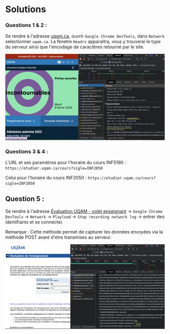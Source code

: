 # Solutions

### Questions 1 & 2 :

 Se rendre à l'adresse [uqam.ca](http://www.uqam.ca/), ouvrir `Google Chrome DevTools`, dans `Network` selectionner `uqam.ca`. La fenetre `Headrs` apparaitra, vous y trouverai le type du serveur ainsi que l'encodage de caractères retourné par le site.

 ![](./img/exos1&2.png)

### Questions 3 & 4 :


 L'URL et ses paramètres pour l'horaire du cours INF5190 :
 `https://etudier.uqam.ca/cours?sigle=INF2050`

 Celui pour l'horaire du cours INF2050 : `https://etudier.uqam.ca/cours?sigle=INF2050`


## Question 5 :

 Se rendre à l'adresse [Évaluation UQAM - volet enseignant](https://www.apps.uqam.ca/application/evalens/login/login.aspx?EVL_TYPE_UTILISATEUR=ENS) -> `Google Chrome DevTools` -> `Network` -> `Playload` -> `Stop recording network log` -> entrer des identifiants et se connecter.

 Remarque : Cette méthode permet de capturer les données envoyées via la méthode POST avant d'etre transmises au serveur.

 ![](./img/ex5.png)
